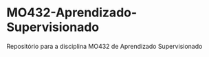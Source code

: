 # MO432-Aprendizado-Supervisionado
Repositório para a disciplina MO432 de Aprendizado Supervisionado
